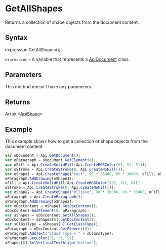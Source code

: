 # GetAllShapes

Returns a collection of shape objects from the document content.

## Syntax

expression.GetAllShapes();

`expression` - A variable that represents a [ApiDocument](../ApiDocument.md) class.

## Parameters

This method doesn't have any parameters.

## Returns

Array.<[ApiShape](../../ApiShape/ApiShape.md)>

## Example

This example shows how to get a collection of shape objects from the document content.

```javascript
var oDocument = Api.GetDocument();
var oParagraph = oDocument.GetElement(0);
var oFill = Api.CreateSolidFill(Api.CreateRGBColor(51, 51, 51));
var oStroke = Api.CreateStroke(0, Api.CreateNoFill());
var oShape1 = Api.CreateShape("rect", 95 * 36000, 85 * 36000, oFill, oStroke);
oParagraph.AddDrawing(oShape1);
oFill = Api.CreateSolidFill(Api.CreateRGBColor(255, 111, 61));
oStroke = Api.CreateStroke(0, Api.CreateNoFill());
var oShape2 = Api.CreateShape("ellipse", 90 * 36000, 80 * 36000, oFill, oStroke);
oParagraph = Api.CreateParagraph();
oParagraph.AddDrawing(oShape2);
var oDocContent = oShape1.GetDocContent();
oDocContent.AddElement(0, oParagraph);
var aShapes = oDocContent.GetAllShapes();
oDocContent = aShapes[0].GetDocContent();
var sClassType = aShapes[0].GetClassType();
oParagraph = oDocContent.GetElement(0);
oParagraph.AddText("Class Type = " + sClassType);
oParagraph.SetColor(51, 51, 51);
aShapes[0].SetVerticalTextAlign("bottom");
```
